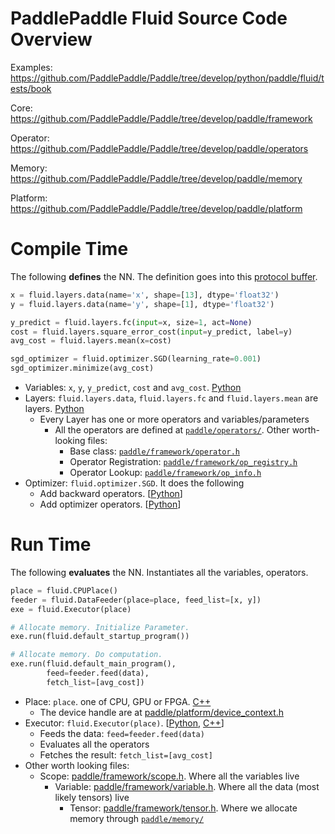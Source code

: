 # PaddlePaddle Fluid Source Code Overview

Examples: https://github.com/PaddlePaddle/Paddle/tree/develop/python/paddle/fluid/tests/book

Core: https://github.com/PaddlePaddle/Paddle/tree/develop/paddle/framework

Operator: https://github.com/PaddlePaddle/Paddle/tree/develop/paddle/operators

Memory: https://github.com/PaddlePaddle/Paddle/tree/develop/paddle/memory

Platform: https://github.com/PaddlePaddle/Paddle/tree/develop/paddle/platform

# Compile Time

The following **defines** the NN. The definition goes into this [protocol buffer](https://github.com/PaddlePaddle/Paddle/blob/develop/paddle/framework/framework.proto).

```python
x = fluid.layers.data(name='x', shape=[13], dtype='float32')
y = fluid.layers.data(name='y', shape=[1], dtype='float32')

y_predict = fluid.layers.fc(input=x, size=1, act=None)
cost = fluid.layers.square_error_cost(input=y_predict, label=y)
avg_cost = fluid.layers.mean(x=cost)

sgd_optimizer = fluid.optimizer.SGD(learning_rate=0.001)
sgd_optimizer.minimize(avg_cost)
```

- Variables: `x`,  `y`, `y_predict`, `cost` and `avg_cost`. [Python](https://github.com/PaddlePaddle/Paddle/blob/develop/python/paddle/fluid/framework.py#)
- Layers: `fluid.layers.data`, `fluid.layers.fc` and `fluid.layers.mean` are layers. [Python](https://github.com/PaddlePaddle/Paddle/tree/develop/python/paddle/fluid/layers)
  - Every Layer has one or more operators and variables/parameters
    - All the operators are defined at [`paddle/operators/`](https://github.com/PaddlePaddle/Paddle/tree/develop/paddle/operators). Other worth-looking files:
      - Base class: [`paddle/framework/operator.h`](https://github.com/PaddlePaddle/Paddle/blob/develop/paddle/framework/operator.h)
      - Operator Registration: [`paddle/framework/op_registry.h`](https://github.com/PaddlePaddle/Paddle/blob/develop/paddle/framework/op_registry.h) 
      - Operator Lookup: [`paddle/framework/op_info.h`](https://github.com/PaddlePaddle/Paddle/blob/develop/paddle/framework/op_info.h)
- Optimizer: `fluid.optimizer.SGD`. It does the following
  - Add backward operators. [[Python](https://github.com/PaddlePaddle/Paddle/blob/develop/python/paddle/fluid/backward.py)]
  - Add optimizer operators. [[Python](https://github.com/PaddlePaddle/Paddle/blob/develop/python/paddle/fluid/optimizer.py)]

# Run Time

The following **evaluates** the NN. Instantiates all the variables, operators.

```python
place = fluid.CPUPlace()
feeder = fluid.DataFeeder(place=place, feed_list=[x, y])
exe = fluid.Executor(place)

# Allocate memory. Initialize Parameter.
exe.run(fluid.default_startup_program())

# Allocate memory. Do computation.
exe.run(fluid.default_main_program(),
        feed=feeder.feed(data),
        fetch_list=[avg_cost])
```

- Place: `place`. one of CPU, GPU or FPGA. [C++](https://github.com/PaddlePaddle/Paddle/blob/develop/paddle/platform/place.h)
  - The device handle are at [paddle/platform/device_context.h](https://github.com/PaddlePaddle/Paddle/blob/develop/paddle/platform/device_context.h)
- Executor: `fluid.Executor(place)`. [[Python](https://github.com/PaddlePaddle/Paddle/blob/develop/python/paddle/fluid/executor.py), [C++](https://github.com/PaddlePaddle/Paddle/blob/develop/paddle/framework/executor.cc)]
  - Feeds the data: `feed=feeder.feed(data)`
  - Evaluates all the operators
  - Fetches the result: `fetch_list=[avg_cost]`
- Other worth looking files:
  - Scope: [paddle/framework/scope.h](https://github.com/PaddlePaddle/Paddle/blob/develop/paddle/framework/scope.h). Where all the variables live
    - Variable: [paddle/framework/variable.h](https://github.com/PaddlePaddle/Paddle/blob/develop/paddle/framework/variable.h). Where all the data (most likely tensors) live
      - Tensor: [paddle/framework/tensor.h](https://github.com/PaddlePaddle/Paddle/blob/develop/paddle/framework/tensor.h). Where we allocate memory through [`paddle/memory/`](https://github.com/PaddlePaddle/Paddle/tree/develop/paddle/memory)
